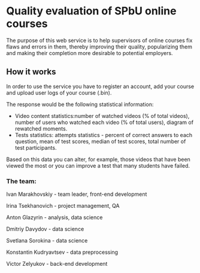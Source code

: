 # Quality evaluation of SPbU online courses
 The purpose of this web service is to help supervisors of online courses fix flaws and errors in them, thereby improving their quality, popularizing them and making their completion more desirable to potential employers.
## How it works
In order to use the service you have to register an account, add your course and upload user logs of your course (.bin).

The response would be the following statistical information:
* Video content statistics:number of watched videos (% of total videos), number of users who watched each video (% of total users), diagram of rewatched moments.
* Tests statistics: attempts statistics - percent of correct answers to each question, mean of test scores, median of test scores, total number of test participants.

Based on this data you can alter, for example, those videos that have been viewed the most or you can improve a test that many students have failed.
### The team:
Ivan Marakhovskiy - team leader, front-end development

Irina Tsekhanovich - project management, QA

Anton Glazyrin - analysis, data science

Dmitriy Davydov - data science

Svetlana Sorokina - data science

Konstantin Kudryavtsev - data preprocessing

Victor Zelyukov - back-end development
